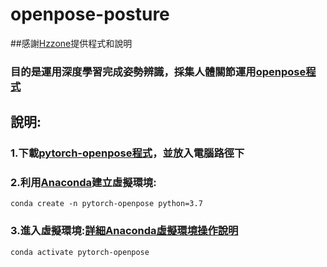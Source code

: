# openpose-posture
##感謝[Hzzone](https://github.com/Hzzone)提供程式和說明
### 目的是運用深度學習完成姿勢辨識，採集人體關節運用[openpose程式](https://github.com/Hzzone/pytorch-openpose)

## 說明:
###     1.下載[pytorch-openpose程式](https://github.com/Hzzone/pytorch-openpose)，並放入電腦路徑下
###     2.利用[Anaconda](https://www.anaconda.com/products/distribution)建立虛擬環境:
  
    conda create -n pytorch-openpose python=3.7

###     3.進入虛擬環境:[詳細Anaconda虛擬環境操作說明](https://medium.com/python4u/%E7%94%A8conda%E5%BB%BA%E7%AB%8B%E5%8F%8A%E7%AE%A1%E7%90%86python%E8%99%9B%E6%93%AC%E7%92%B0%E5%A2%83-b61fd2a76566)
  
    conda activate pytorch-openpose
